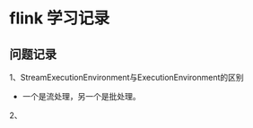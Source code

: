 # flink 学习记录

## 问题记录

1、StreamExecutionEnvironment与ExecutionEnvironment的区别
+ 一个是流处理，另一个是批处理。
    
2、